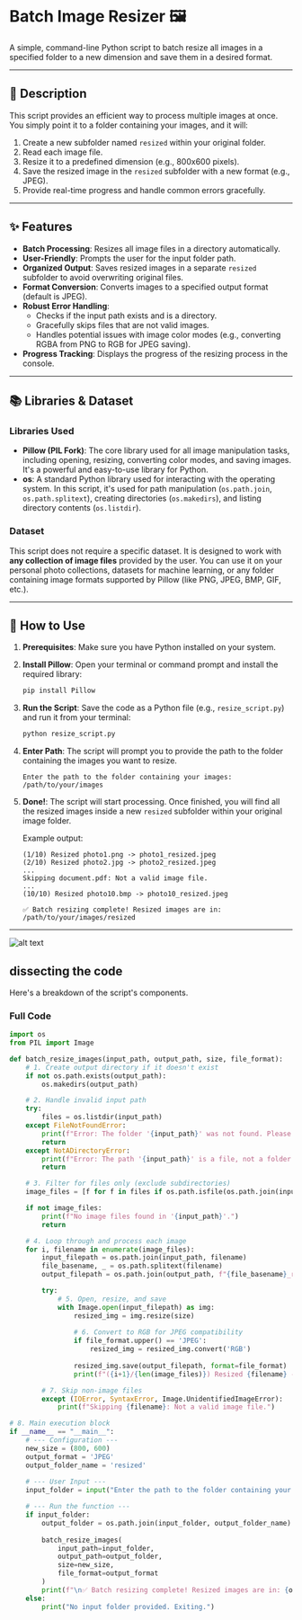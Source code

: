 # Batch Image Resizer 🖼️

A simple, command-line Python script to batch resize all images in a specified folder to a new dimension and save them in a desired format.

---

## 📜 Description

This script provides an efficient way to process multiple images at once. You simply point it to a folder containing your images, and it will:
1.  Create a new subfolder named `resized` within your original folder.
2.  Read each image file.
3.  Resize it to a predefined dimension (e.g., 800x600 pixels).
4.  Save the resized image in the `resized` subfolder with a new format (e.g., JPEG).
5.  Provide real-time progress and handle common errors gracefully.

---

## ✨ Features

-   **Batch Processing**: Resizes all image files in a directory automatically.
-   **User-Friendly**: Prompts the user for the input folder path.
-   **Organized Output**: Saves resized images in a separate `resized` subfolder to avoid overwriting original files.
-   **Format Conversion**: Converts images to a specified output format (default is JPEG).
-   **Robust Error Handling**:
    -   Checks if the input path exists and is a directory.
    -   Gracefully skips files that are not valid images.
    -   Handles potential issues with image color modes (e.g., converting RGBA from PNG to RGB for JPEG saving).
-   **Progress Tracking**: Displays the progress of the resizing process in the console.

---

## 📚 Libraries & Dataset

### Libraries Used

-   **Pillow (PIL Fork)**: The core library used for all image manipulation tasks, including opening, resizing, converting color modes, and saving images. It's a powerful and easy-to-use library for Python.
-   **os**: A standard Python library used for interacting with the operating system. In this script, it's used for path manipulation (`os.path.join`, `os.path.splitext`), creating directories (`os.makedirs`), and listing directory contents (`os.listdir`).

### Dataset

This script does not require a specific dataset. It is designed to work with **any collection of image files** provided by the user. You can use it on your personal photo collections, datasets for machine learning, or any folder containing image formats supported by Pillow (like PNG, JPEG, BMP, GIF, etc.).

---

## 🚀 How to Use

1.  **Prerequisites**: Make sure you have Python installed on your system.
2.  **Install Pillow**: Open your terminal or command prompt and install the required library:
    ```bash
    pip install Pillow
    ```
3.  **Run the Script**: Save the code as a Python file (e.g., `resize_script.py`) and run it from your terminal:
    ```bash
    python resize_script.py
    ```
4.  **Enter Path**: The script will prompt you to provide the path to the folder containing the images you want to resize.
    ```
    Enter the path to the folder containing your images: /path/to/your/images
    ```
5.  **Done!**: The script will start processing. Once finished, you will find all the resized images inside a new `resized` subfolder within your original image folder.

    Example output:
    ```
    (1/10) Resized photo1.png -> photo1_resized.jpeg
    (2/10) Resized photo2.jpg -> photo2_resized.jpeg
    ...
    Skipping document.pdf: Not a valid image file.
    ...
    (10/10) Resized photo10.bmp -> photo10_resized.jpeg

    ✅ Batch resizing complete! Resized images are in: /path/to/your/images/resized
    ```

---

![alt text]("C:\Users\bandi\Downloads\resixze_output.png")

##  dissecting the code

Here's a breakdown of the script's components.

### Full Code

```python
import os
from PIL import Image

def batch_resize_images(input_path, output_path, size, file_format):
    # 1. Create output directory if it doesn't exist
    if not os.path.exists(output_path):
        os.makedirs(output_path)

    # 2. Handle invalid input path
    try:
        files = os.listdir(input_path)
    except FileNotFoundError:
        print(f"Error: The folder '{input_path}' was not found. Please check the path and try again.")
        return
    except NotADirectoryError:
        print(f"Error: The path '{input_path}' is a file, not a folder. Please enter a folder path.")
        return

    # 3. Filter for files only (exclude subdirectories)
    image_files = [f for f in files if os.path.isfile(os.path.join(input_path, f))]

    if not image_files:
        print(f"No image files found in '{input_path}'.")
        return

    # 4. Loop through and process each image
    for i, filename in enumerate(image_files):
        input_filepath = os.path.join(input_path, filename)
        file_basename, _ = os.path.splitext(filename)
        output_filepath = os.path.join(output_path, f"{file_basename}_resized.{file_format.lower()}")

        try:
            # 5. Open, resize, and save
            with Image.open(input_filepath) as img:
                resized_img = img.resize(size)
                
                # 6. Convert to RGB for JPEG compatibility
                if file_format.upper() == 'JPEG':
                    resized_img = resized_img.convert('RGB')
                
                resized_img.save(output_filepath, format=file_format)
                print(f"({i+1}/{len(image_files)}) Resized {filename} -> {os.path.basename(output_filepath)}")

        # 7. Skip non-image files
        except (IOError, SyntaxError, Image.UnidentifiedImageError):
            print(f"Skipping {filename}: Not a valid image file.")

# 8. Main execution block
if __name__ == "__main__":
    # --- Configuration ---
    new_size = (800, 600)
    output_format = 'JPEG'
    output_folder_name = 'resized'
    
    # --- User Input ---
    input_folder = input("Enter the path to the folder containing your images: ").strip()

    # --- Run the function ---
    if input_folder:
        output_folder = os.path.join(input_folder, output_folder_name)
    
        batch_resize_images(
            input_path=input_folder,
            output_path=output_folder,
            size=new_size,
            file_format=output_format
        )
        print(f"\n✅ Batch resizing complete! Resized images are in: {output_folder}")
    else:
        print("No input folder provided. Exiting.")
